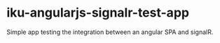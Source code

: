 # iku-angularjs-signalr-test-app
Simple app testing the integration between an angular SPA and signalR.
